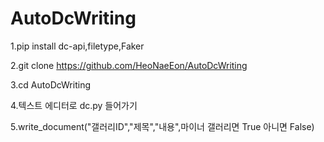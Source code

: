 # AutoDcWriting

1.pip install dc-api,filetype,Faker

2.git clone https://github.com/HeoNaeEon/AutoDcWriting

3.cd AutoDcWriting

4.텍스트 에디터로 dc.py 들어가기

5.write_document("갤러리ID","제목","내용",마이너 갤러리면 True 아니면 False)



